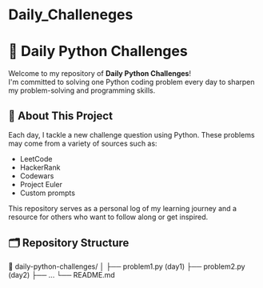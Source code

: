 # Daily_Challeneges
# 🐍 Daily Python Challenges

Welcome to my repository of **Daily Python Challenges**!  
I'm committed to solving one Python coding problem every day to sharpen my problem-solving and programming skills.

## 📅 About This Project

Each day, I tackle a new challenge question using Python. These problems may come from a variety of sources such as:
- LeetCode
- HackerRank
- Codewars
- Project Euler
- Custom prompts

This repository serves as a personal log of my learning journey and a resource for others who want to follow along or get inspired.

## 🗂 Repository Structure

📁 daily-python-challenges/
│
├── problem1.py (day1)
├── problem2.py (day2)
├── ...
└── README.md
